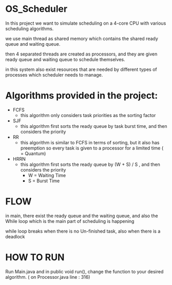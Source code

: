 # OS_Scheduler
In this project we want to simulate scheduling on a 4-core CPU with various scheduling algorithms.

we use main thread as shared memory which contains the shared ready queue and waiting queue.

then 4 separated threads are created as processors, and they are given ready queue and waiting queue to schedule themselves.

in this system also exist resources that are needed by different types of processes which scheduler needs to manage.

# Algorithms provided in the project:
- FCFS
  - this algorithm only considers task priorities as the sorting factor
- SJF
  - this algorithm first sorts the ready queue by task burst time, and then considers the priority
- RR
  - this algorithm is similar to FCFS in terms of sorting, but it also has preemption so every task is given to a processor for a limited time ( = Quantum)
- HRRN
  - this algorithm first sorts the ready queue by (W + S) / S , and then considers the priority
    - W = Waiting Time
    - S = Burst Time

# FLOW

in main, there exist the ready queue and the waiting queue, and also the While loop which is the main part of scheduling is happening

while loop breaks when there is no Un-finished task, also when there is a deadlock


# HOW TO RUN
Run Main.java and in public void run(), change the function to your desired algorithm. ( on Processor.java line : 316)
 
